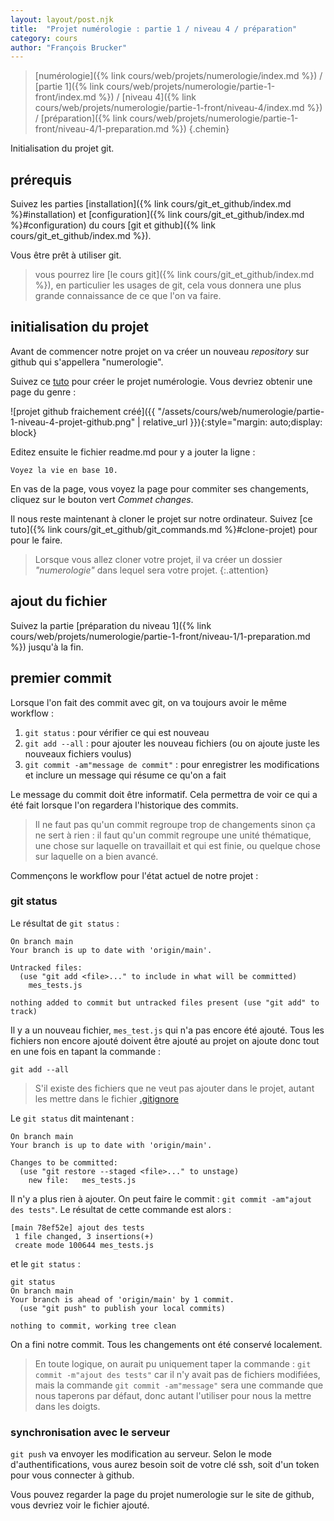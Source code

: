 ```yaml
---
layout: layout/post.njk 
title:  "Projet numérologie : partie 1 / niveau 4 / préparation"
category: cours
author: "François Brucker"
---
```


> [numérologie]({% link cours/web/projets/numerologie/index.md %}) / [partie 1]({% link cours/web/projets/numerologie/partie-1-front/index.md %}) / [niveau 4]({% link cours/web/projets/numerologie/partie-1-front/niveau-4/index.md %}) / [préparation]({% link cours/web/projets/numerologie/partie-1-front/niveau-4/1-preparation.md %})
{.chemin}

Initialisation du projet git.

## prérequis

Suivez les parties [installation]({% link cours/git_et_github/index.md %}#installation) et [configuration]({% link cours/git_et_github/index.md %}#configuration) du cours [git et github]({% link cours/git_et_github/index.md %}).

Vous être prêt à utiliser git.

> vous pourrez lire [le cours git]({% link cours/git_et_github/index.md %}), en particulier les usages de git, cela vous donnera une plus grande connaissance de ce que l'on va faire.

## initialisation du projet

Avant de commencer notre projet on va créer un nouveau *repository* sur github qui s'appellera "numerologie".

Suivez ce [tuto](https://docs.github.com/en/get-started/quickstart/create-a-repo) pour créer le projet numérologie. Vous devriez obtenir une page du genre :

![projet github fraichement créé]({{ "/assets/cours/web/numerologie/partie-1-niveau-4-projet-github.png" | relative_url }}){:style="margin: auto;display: block}

Editez ensuite le fichier readme.md pour y a jouter la ligne :

```text
Voyez la vie en base 10.
```

En vas de la page, vous voyez la page pour commiter ses changements, cliquez sur le bouton vert *Commet changes*.

Il nous reste maintenant à cloner le projet sur notre ordinateur. Suivez [ce tuto]({% link cours/git_et_github/git_commands.md %}#clone-projet) pour pour le faire.

> Lorsque vous allez cloner votre projet, il va créer un dossier *"numerologie"* dans lequel sera votre projet.
{:.attention}

## ajout du fichier

Suivez la partie [préparation du niveau 1]({% link cours/web/projets/numerologie/partie-1-front/niveau-1/1-preparation.md %}) jusqu'à la fin.

## premier commit

Lorsque l'on fait des commit avec git, on va toujours avoir le même workflow :

1. `git status` : pour vérifier ce qui est nouveau
2. `git add --all` : pour ajouter les nouveau fichiers (ou on ajoute juste les nouveaux fichiers voulus)
3. `git commit -am"message de commit"` : pour enregistrer les modifications et inclure un message qui résume ce qu'on a fait

Le message du commit doit être informatif. Cela permettra de voir ce qui a été fait lorsque l'on regardera l'historique des commits.

> Il ne faut pas qu'un commit regroupe trop de changements sinon ça ne sert à rien : il faut qu'un commit regroupe une unité thématique, une chose sur laquelle on travaillait et qui est finie, ou quelque chose sur laquelle on a bien avancé.

Commençons le workflow pour l'état actuel de notre projet :

### git status

Le résultat de `git status` :

```shell
On branch main
Your branch is up to date with 'origin/main'.

Untracked files:
  (use "git add <file>..." to include in what will be committed)
    mes_tests.js

nothing added to commit but untracked files present (use "git add" to track)
```

Il y a un nouveau fichier, `mes_test.js` qui n'a pas encore été ajouté. Tous les fichiers non encore ajouté doivent être ajouté au projet on ajoute donc tout en une fois en tapant la commande :

```shell
git add --all
```

> S'il existe des fichiers que ne veut pas ajouter dans le projet, autant les mettre dans le fichier [.gitignore](https://git-scm.com/docs/gitignore)

Le `git status` dit maintenant :

```shell
On branch main
Your branch is up to date with 'origin/main'.

Changes to be committed:
  (use "git restore --staged <file>..." to unstage)
    new file:   mes_tests.js
```

Il n'y a plus rien à ajouter. On peut faire le commit : `git commit -am"ajout des tests"`. Le résultat de cette commande est alors :

```shell
[main 78ef52e] ajout des tests
 1 file changed, 3 insertions(+)
 create mode 100644 mes_tests.js
```

et le `git status` :

```shell
git status                     
On branch main
Your branch is ahead of 'origin/main' by 1 commit.
  (use "git push" to publish your local commits)

nothing to commit, working tree clean
```

On a fini notre commit. Tous les changements ont été conservé localement.

> En toute logique, on aurait pu uniquement taper la commande : `git commit -m"ajout des tests"` car il n'y avait pas de fichiers modifiées, mais la commande `git commit -am"message"` sera une commande que nous taperons par défaut, donc autant l'utiliser pour nous la mettre dans les doigts.

### synchronisation avec le serveur

`git push` va envoyer les modification au serveur. Selon le mode d'authentifications, vous aurez besoin soit de votre clé ssh, soit d'un token pour vous connecter à github.

Vous pouvez regarder la page du projet numerologie sur le site de github, vous devriez voir le fichier ajouté.
